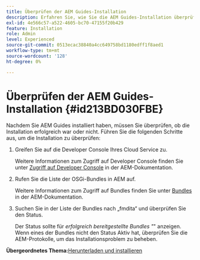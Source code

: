 ```yaml
---
title: Überprüfen der AEM Guides-Installation
description: Erfahren Sie, wie Sie die AEM Guides-Installation überprüfen
exl-id: 4e566c57-a522-4605-bc70-47155f20b429
feature: Installation
role: Admin
level: Experienced
source-git-commit: 0513ecac38840a4cc649758bd1180edff1f8aed1
workflow-type: tm+mt
source-wordcount: '128'
ht-degree: 0%

---
```


# Überprüfen der AEM Guides-Installation {#id213BD030FBE}

Nachdem Sie AEM Guides installiert haben, müssen Sie überprüfen, ob die Installation erfolgreich war oder nicht. Führen Sie die folgenden Schritte aus, um die Installation zu überprüfen:

1. Greifen Sie auf die Developer Console Ihres Cloud Service zu.

   Weitere Informationen zum Zugriff auf Developer Console finden Sie unter [Zugriff auf Developer Console](https://experienceleague.adobe.com/docs/experience-manager-learn/cloud-service/debugging/debugging-aem-as-a-cloud-service/developer-console.html?lang=de) in der AEM-Dokumentation.

1. Rufen Sie die Liste der OSGi-Bundles in AEM auf.

   Weitere Informationen zum Zugriff auf Bundles finden Sie unter [Bundles](https://experienceleague.adobe.com/docs/experience-manager-learn/cloud-service/debugging/debugging-aem-as-a-cloud-service/developer-console.html?lang=de#bundles) in der AEM-Dokumentation.

1. Suchen Sie in der Liste der Bundles nach „fmdita“ und überprüfen Sie den Status.

   Der Status sollte für *erfolgreich bereitgestellte Bundles &quot;*&quot; anzeigen. Wenn eines der Bundles nicht den Status Aktiv hat, überprüfen Sie die AEM-Protokolle, um das Installationsproblem zu beheben.


**Übergeordnetes Thema:**&#x200B;[ Herunterladen und installieren](download-install.md)
